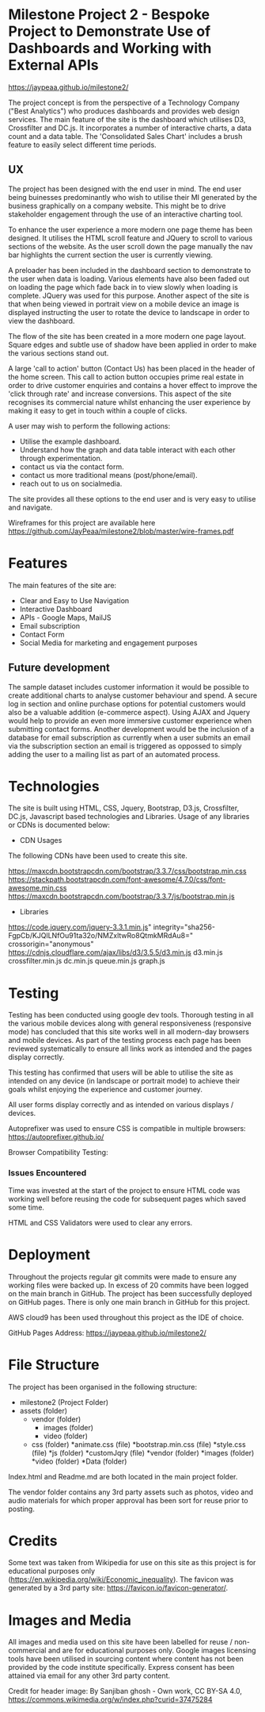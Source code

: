 # Milestone Project 2 - Bespoke Project to Demonstrate Use of Dashboards and Working with External APIs
https://jaypeaa.github.io/milestone2/


The project concept is from the perspective of a Technology Company ("Best Analytics") who produces dashboards and provides web design services.
The main feature of the site is the dashboard which utilises D3, Crossfilter and DC.js.  It incorporates a number of interactive charts, a data count
and a data table.  The 'Consolidated Sales Chart' includes a brush feature to easily select different time periods.


## UX

The project has been designed with the end user in mind.  The end user being buinesses predominantly who wish to utilise their MI generated by the 
business graphically on a company website. This might be to drive stakeholder engagement through the use of an interactive charting tool. 

To enhance the user experience a more modern one page theme has been designed.  It utilises the HTML scroll feature and JQuery to scroll to various
sections of the website.  As the user scroll down the page manually the nav bar highlights the current section the user is currently viewing.

A preloader has been included in the dashboard section to demonstrate to the user when data is loading.  Various elements have also been faded
out on loading the page which fade back in to view slowly when loading is complete.  JQuery was used for this purpose.  Another aspect of the site
is that when being viewed in portrait view on a mobile device an image is displayed instructing the user to rotate the device to landscape in order
to view the dashboard.

The flow of the site has been created in a more modern one page layout. Square edges and subtle use of shadow have been applied in order to make the
various sections stand out. 

A large 'call to action' button (Contact Us) has been placed in the header of the home screen.  This call to action button occupies prime real estate 
in order to drive customer enquiries and contains a hover effect to improve the 'click through rate' and increase conversions.  This aspect of the site 
recognises its commercial nature whilst enhancing the user experience by making it easy to get in touch within a couple of clicks.

A user may wish to perform the following actions:

* Utilise the example dashboard.
* Understand how the graph and data table interact with each other through experimentation.
* contact us via the contact form.
* contact us more traditional means (post/phone/email).
* reach out to us on socialmedia.

The site provides all these options to the end user and is very easy to utilise and navigate.

Wireframes for this project are available here https://github.com/JayPeaa/milestone2/blob/master/wire-frames.pdf

# Features

The main features of the site are:

* Clear and Easy to Use Navigation
* Interactive Dashboard
* APIs - Google Maps, MailJS
* Email subscription 
* Contact Form
* Social Media for marketing and engagement purposes

## Future development

The sample dataset includes customer information it would be possible to create additional charts to analyse customer behaviour and spend.  A
secure log in section and online purchase options for potential customers would also be a valuable addition (e-commerce aspect). Using AJAX and Jquery
would help to provide an even more immersive customer experience when submitting contact forms.  Another development would be the inclusion of
a database for email subscription as currently when a user submits an email via the subscription section an email is triggered as oppossed to simply
adding the user to a mailing list as part of an automated process.

# Technologies

The site is built using HTML, CSS, Jquery, Bootstrap, D3.js, Crossfilter, DC.js, Javascript based technologies and Libraries. 
Usage of any libraries or CDNs is documented below:

* CDN Usages

The following CDNs have been used to create this site.

https://maxcdn.bootstrapcdn.com/bootstrap/3.3.7/css/bootstrap.min.css
https://stackpath.bootstrapcdn.com/font-awesome/4.7.0/css/font-awesome.min.css
https://maxcdn.bootstrapcdn.com/bootstrap/3.3.7/js/bootstrap.min.js

* Libraries

https://code.jquery.com/jquery-3.3.1.min.js" integrity="sha256-FgpCb/KJQlLNfOu91ta32o/NMZxltwRo8QtmkMRdAu8=" crossorigin="anonymous"
https://cdnjs.cloudflare.com/ajax/libs/d3/3.5.5/d3.min.js
d3.min.js
crossfilter.min.js
dc.min.js
queue.min.js
graph.js

# Testing

Testing has been conducted using google dev tools. Thorough testing in all the various mobile devices along with general responsiveness (responsive mode) has concluded
that this site works well in all modern-day browsers and mobile devices. As part of the testing process each page has been reviewed systematically to ensure all links
work as intended and the pages display correctly.  

This testing has confirmed that users will be able to utilise the site as intended on any device (in landscape or portrait mode) to achieve their goals whilst enjoying the experience and customer journey.

All user forms display correctly and as intended on various displays / devices.

Autoprefixer was used to ensure CSS is compatible in multiple browsers: https://autoprefixer.github.io/

Browser Compatibility Testing:

### Issues Encountered
Time was invested at the start of the project to ensure HTML code was working well before reusing the code for subsequent pages which saved some time.

HTML and CSS Validators were used to clear any errors. 

# Deployment

Throughout the projects regular git commits were made to ensure any working files were backed up. In excess of 20 commits have been logged on the main branch in GitHub.
The project has been successfully deployed on GitHub pages.  There is only one main branch in GitHub for this project.

AWS cloud9 has been used throughout this project as the IDE of choice.  

GitHub Pages Address: https://jaypeaa.github.io/milestone2/

# File Structure

The project has been organised in the following structure:

* milestone2 (Project Folder)
* assets (folder)
    * vendor (folder)
        * images (folder)
        * video (folder)
    * css (folder)
        *animate.css (file)
        *bootstrap.min.css (file)
        *style.css (file)
    *js (folder)
        *customJqry (file)
    *vendor (folder)
        *images (folder)
        *video (folder)
    *Data (folder)

Index.html and Readme.md are both located in the main project folder.

The vendor folder contains any 3rd party assets such as photos, video and audio materials for which proper approval has been sort for reuse prior to posting.

# Credits

Some text was taken from Wikipedia for use on this site as this project is for educational purposes only (https://en.wikipedia.org/wiki/Economic_inequality).
The favicon was generated by a 3rd party site: https://favicon.io/favicon-generator/. 


# Images and Media

All images and media used on this site have been labelled for reuse / non-commercial and are for educational purposes only.  Google images licensing tools
have been utilised in sourcing content where content has not been provided by the code institute specifically. Express consent has been attained via email
for any other 3rd party content.

Credit for header image: By Sanjiban ghosh - Own work, CC BY-SA 4.0, https://commons.wikimedia.org/w/index.php?curid=37475284
